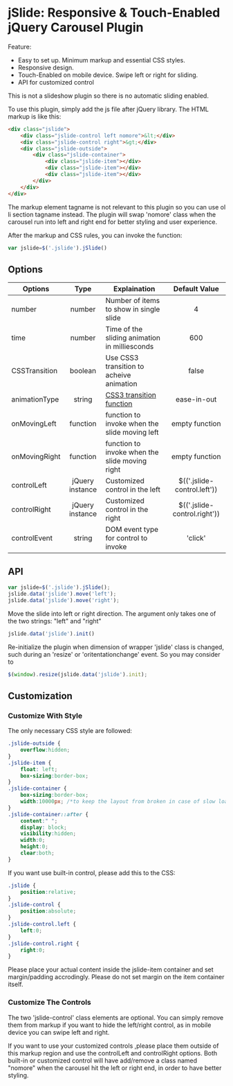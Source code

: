 # jSlide: Responsive & Touch-Enabled jQuery Carousel Plugin

Feature:

 * Easy to set up. Minimum markup and essential CSS styles.
 * Responsive design.
 * Touch-Enabled on mobile device. Swipe left or right for sliding.
 * API for customized control


This is not a slideshow plugin so there is no automatic sliding enabled. 

To use this plugin, simply add the js file after jQuery library. The HTML markup is like this:

```html
<div class="jslide">
	<div class="jslide-control left nomore">&lt;</div>
	<div class="jslide-control right">&gt;</div>
	<div class="jslide-outside">
		<div class="jslide-container">
			<div class="jslide-item"></div>
			<div class="jslide-item"></div>
			<div class="jslide-item"></div>
		</div>
	</div>
</div>
```
The markup element tagname is not relevant to this plugin so you can use ol li section tagname instead. The plugin will swap 'nomore' class when the carousel run into left and right end for better styling and user experience. 

After the markup and CSS rules, you can invoke the function:

```javascript
var jslide=$('.jslide').jSlide()
```

## Options

| Options | Type | Explaination | Default Value |
| ------- | :--: |------------ | :-------------: |
| number|number|Number of items to show in single slide|4|
| time | number|Time of the sliding animation in milliesconds| 600|
|CSSTransition|boolean|Use CSS3 transition to acheive animation|false|
|animationType|string|[CSS3 transition function](https://developer.mozilla.org/en-US/docs/Web/CSS/transition-timing-function)|ease-in-out|
|onMovingLeft|function|function to invoke when the slide moving left|empty function|
|onMovingRight|function|function to invoke when the slide moving right |empty function|
|controlLeft|jQuery instance|Customized control in the left |$(('.jslide-control.left'))|
|controlRight|jQuery instance|Customized control in the right |$(('.jslide-control.right'))|
|controlEvent|string|DOM event type for control to invoke|'click'|

## API
```javascript
var jslide=$('.jslide').jSlide();
jslide.data('jslide').move('left'); 
jslide.data('jslide').move('right'); 
```
Move the slide into left or right direction. The argument only takes one of the two strings: "left" and "right" 

```javascript
jslide.data('jslide').init() 
```
Re-initialize the plugin when dimension of wrapper 'jslide' class is changed, such during an 'resize' or 'oritentationchange' event. So you may consider to 

```javascript
$(window).resize(jslide.data('jslide').init);
```

## Customization
### Customize With Style
The only necessary CSS style are followed:

```CSS
.jslide-outside {
    overflow:hidden;
}
.jslide-item {
    float: left;
    box-sizing:border-box;
}
.jslide-container {
    box-sizing:border-box;
    width:10000px; /*to keep the layout from broken in case of slow load*/
}
.jslide-container::after {
    content:" ";
    display: block;
    visibility:hidden;
    width:0;
    height:0;
    clear:both;
}
```
If you want use built-in control, please add this to the CSS:
```CSS
.jslide {
    position:relative;
}
.jslide-control { 
    position:absolute;
}
.jslide-control.left {
    left:0;
}
.jslide-control.right {
    right:0;
}
```

Please place your actual content inside the jslide-item container and set margin/padding accrodingly. Please do not set margin on the item container itself. 

### Customize The Controls
The two 'jslide-control' class elements are optional. You can simply remove them from markup if you want to hide the left/right control, as in mobile device you can swipe left and right.

If you want to use your customized controls ,please place them outside of this markup region and use the controlLeft and controlRight options. Both built-in or customized control will have add/remove a class named "nomore" when the carousel hit the left or right end, in order to have better styling. 